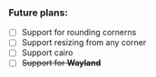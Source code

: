 ### Future plans:
- [ ] Support for rounding cornerns
- [ ] Support resizing from any corner
- [ ] Support cairo
- [ ] ~~Support for **Wayland**~~
